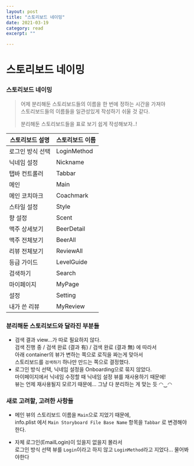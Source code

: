 ```yaml
---
layout: post
title: "스토리보드 네이밍" 
date: 2021-03-19
category: read 
excerpt: ""

---
```


# 스토리보드 네이밍

### 스토리보드 네이밍

> 어제 분리해둔 스토리보드들의 이름을 한 번에 정하는 시간을 가져야  
> 스토리보드들의 이름들을 일관성있게 작성하기 쉬울 것 같다.
>
> 분리해둔 스토리보드들을 표로 보기 쉽게 작성해보자..!

| 스토리보드 설명  | 스토리보드 이름 |
| ---------------- | --------------- |
| 로그인 방식 선택 | LoginMethod     |
| 닉네임 설정      | Nickname        |
| 탭바 컨트롤러    | Tabbar          |
| 메인             | Main            |
| 메인 코치마크    | Coachmark       |
| 스타일 설정      | Style           |
| 향 설정          | Scent           |
| 맥주 상세보기    | BeerDetail      |
| 맥주 전체보기    | BeerAll         |
| 리뷰 전체보기    | ReviewAll       |
| 등급 가이드      | LevelGuide      |
| 검색하기         | Search          |
| 마이페이지       | MyPage          |
| 설정             | Setting         |
| 내가 쓴 리뷰     | MyReview        |

### 분리해둔 스토리보드와 달라진 부분들

* 검색 결과 view...가 따로 필요하지 않다.  
  검색 진행 중 / 검색 완료 (결과 有) / 검색 완료 (결과 無) 에 따라서  
  아래 container의 뷰가 변하는 쪽으로 로직을 짜는게 맞아서  
  스토리보드를 `검색하기` 하나만 만드는 쪽으로 결정했다.
* 로그인 방식 선택, 닉네임 설정을 Onboarding으로 묶지 않았다.  
  마이페이지에서 닉네임 수정할 때 닉네임 설정 뷰를 재사용하기 때문에!  
  뷰는 언제 재사용될지 모르기 때문에... 그냥 다 분리하는 게 맞는 듯 ◠‿◠ 

### 새로 고려할, 고려한 사항들

* 메인 뷰의 스토리보드 이름을 `Main`으로 지었기 때문에,  
  info.plist 에서 `Main Storyboard File Base Name` 항목을 `Tabbar` 로 변경해야 한다.

* 자체 로그인(EmailLogin)이 있을지 없을지 몰라서  
  로그인 방식 선택 뷰를 `Login`이라고 하지 않고 `LoginMethod`라고 지었다... 물어봐야한다